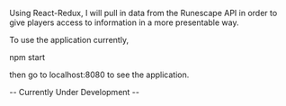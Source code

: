 Using React-Redux, I will pull in data from the Runescape API in order to give players access to information in a more presentable way.

To use the application currently,

npm start

then go to localhost:8080 to see the application.

-- Currently Under Development --

